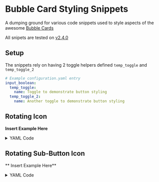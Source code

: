 # Bubble Card Styling Snippets

A dumping ground for various code snippets used to style aspects of the awesome [Bubble Cards](https://github.com/Clooos/Bubble-Card)

All snipets are tested on [v2.4.0](https://github.com/Clooos/Bubble-Card/releases/tag/v2.4.0)

## Setup

The snippets rely on having 2 toggle helpers defined `temp_toggle` and `temp_toggle_2`

```yaml
# Example configuration.yaml entry
input_boolean:
  temp_toggle:
    name: Toggle to demonstrate button styling
  temp_toggle_2:
    name: Another toggle to demonstrate button styling
```

## Rotating Icon

**Insert Example Here**

<details>
  <summary>YAML Code</summary>

```yaml
type: custom:bubble-card
card_type: button
button_type: state
entity: input_boolean.temp_toggle
name: Rotating Icon
styles: |-
    .bubble-icon {
    animation: ${hass.states['input_boolean.temp_toggle'].state === 'on' ? 'slow-rotate 2s linear infinite' : ''};
    }
    @keyframes slow-rotate {
    0% { transform: rotate(0deg); }
    100% { transform: rotate(360deg); }
    }
button_action:
    tap_action:
    action: toggle
```
</details>

## Rotating Sub-Button Icon

** Insert Example Here**

<details>
  <summary>YAML Code</summary>

```yaml
type: custom:bubble-card
card_type: button
button_type: state
entity: input_boolean.temp_toggle
name: Rotating Sub-button-1
sub_button:
  - name: Toggle
    tap_action:
      action: toggle
    icon: mdi:server
    state_background: false
styles: >-
  .bubble-sub-button-1 { 
    animation: ${hass.states['input_boolean.temp_toggle'].state === 'on' ? 'slow-rotate 2s linear infinite' : ''};
  } 

  @keyframes slow-rotate { 
    0% { transform: rotate(0deg); } 
    100% { transform: rotate(360deg); } 
  }

  ${subButtonIcon[0].setAttribute("icon",
  hass.states['input_boolean.temp_toggle'].state === 'on' ? 'mdi:loading' 
     : hass.states['input_boolean.temp_toggle'].state === 'off' ? 'mdi:server' :'mdi:server' )}
tap_action:
  action: none
double_tap_action:
  action: none
hold_action:
  action: none
button_action:
  tap_action:
    action: none
  double_tap_action:
    action: none
  hold_action:
    action: none
```
</details>


